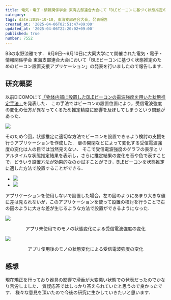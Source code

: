 ```yaml
---
title: 電気・電子・情報関係学会 東海支部連合大会にて「BLEビーコンに基づく状態推定のためのビーコン設置支援アプリケーション」を発表しました
category:
tags: date:2019-10-10, 東海支部連合大会, 発表報告
created_at: '2025-04-06T02:51:47+09:00'
updated_at: '2025-04-06T22:20:02+09:00'
published: true
number: 7552
---
```



B3の水野涼雅です．
9月9日〜9月10日に大同大学にて開催された電気・電子・情報関係学会 東海支部連合大会において「BLEビーコンに基づく状態推定のためのビーコン設置支援アプリケーション」の発表を行いましたので報告します．

## 研究概要
以前DICOMOにて<span style="color: red;">[「物体内部に設置したBLEビーコンの電波強度を用いた状態推定手法」](https://drive.google.com/open?id=1tILzhny1e-WUUGN-HnCpl4ZpVfKEH8sB)</span>を発表した．
この手法ではビーコンの設置位置により，受信電波強度の変化の仕方が異なってくるため推定精度に影響を及ぼしてしまうという問題があった．

<img src="https://img.esa.io/uploads/production/attachments/13979/2025/04/06/148142/38fdd97f-de13-47e9-8f3f-c8f7b6700379.webp"  />

そのため今回，状態推定に適切な方法でビーコンを設置できるよう検討の支援を行うアプリケーションを作成した．
扉の開閉などによって変化する受信電波強度の変化は人の目では当然見えない．
そこで受信電波強度のグラフの表示とリアルタイムな状態推定結果を表示し，さらに推定結果の変化を音や色で表すことで，どういう設置方法が効果的なのか試すことができ，BLEビーコンを状態推定に適した方法で設置することができる．

<div class="img-container">
    <ul class="slider">
        <li><img src="https://img.esa.io/uploads/production/attachments/13979/2025/04/06/148142/69558010-7354-45bf-9474-30e42091477a.webp"  /></li>
        <li><img src="https://img.esa.io/uploads/production/attachments/13979/2025/04/06/148142/845116ee-b97a-4716-b6f8-977080814e4f.webp"  /></li>
    </ul>
</div>

アプリケーションを使用しないで設置した場合，左の図のようにあまり大きな値に差は見られないが，このアプリケーションを使って設置の検討を行うことで右の図のように大きな差が生じるような方法で設置ができるようになった．

<img src="https://img.esa.io/uploads/production/attachments/13979/2025/04/06/148142/a6c62248-fa7e-4b4b-90f8-4b1b1acff9e3.webp"  />
<p style="text-align: center;">アプリ未使用でのモノの状態変化による受信電波強度の変化</p>

<img src="https://img.esa.io/uploads/production/attachments/13979/2025/04/06/148142/f0d49c17-3331-493b-b040-609813ef8305.webp"  />
<p style="text-align: center;">アプリ使用後のモノの状態変化による受信電波強度の変化</p>

## 感想
現在矯正を行っており器具の影響で滑舌が大変悪い状態での発表だったのでかなり苦労しました．
質疑応答ではしっかり答えられていたと思うので良かったです．
様々な意見を頂いたので今後の研究に生かしていきたいと思います．

